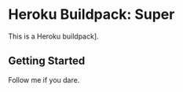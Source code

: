 # Heroku Buildpack: Super

This is a Heroku buildpack].

## Getting Started

Follow me if you dare.
